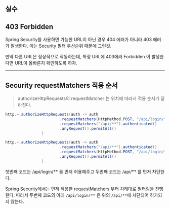 ## 실수

## 403 Forbidden

Spring Security를 사용하면 가능한 URL이 아닌 경우 404 에러가 아니라 403 에러가 발생한다.
이는 Security 필터 우선순위 때문에 그런것.

만약 다른 URL은 정상적으로 작동하는데, 특정 URL에 403에러 Forbidden 이 발생한다면 URL이 옳바른지 확인하도록 하자.

---

## Security requestMatchers 적용 순서

> authorizeHttpRequests의 requestMatcher 는 위치에 따라서 적용 순서가 달라진다.

```java
http.~.authorizeHttpRequests(auth -> auth
                        .requestMatchers(HttpMethod.POST, "/api/login/**").permitAll()
                        .requestMatchers("/api/**").authenticated()
                        .anyRequest().permitAll()
                )
```

```java
http.~.authorizeHttpRequests(auth -> auth
                        .requestMatchers("/api/**").authenticated()
                        .requestMatchers(HttpMethod.POST, "/api/login/**").permitAll()
                        .anyRequest().permitAll()
                )
```

첫번째 코드는 /api/login/** 을 먼저 허용해주고 두번째 코드는 /api/** 를 먼저 차단한다. 

Spring Security에서는 먼저 적용한 requestMatchers 부터 차례대로 필터링을 진행한다. 
따라서 두번째 코드의 아래 `/api/login/**` 은 위의 `/api/**`에 차단되어 허가되지 않는다. 